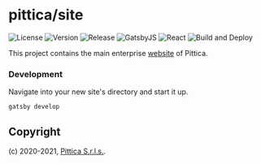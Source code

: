 # pittica/site

![License](https://img.shields.io/github/license/pittica/site)
![Version](https://img.shields.io/github/package-json/v/pittica/site)
![Release](https://img.shields.io/github/v/release/pittica/site)
![GatsbyJS](https://img.shields.io/github/package-json/dependency-version/pittica/site/gatsby)
![React](https://img.shields.io/github/package-json/dependency-version/pittica/site/react)
![Build and Deploy](https://github.com/pittica/site/workflows/Build%20and%20Deploy/badge.svg)

This project contains the main enterprise [website](https://pittica.com/) of Pittica.

### Development

Navigate into your new site's directory and start it up.

```shell
gatsby develop
```

## Copyright

(c) 2020-2021, [Pittica S.r.l.s.](https://pittica.com).
